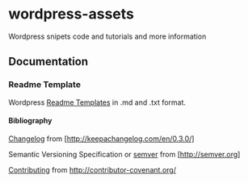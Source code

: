 # wordpress-assets
Wordpress snipets code and tutorials and more information

## Documentation
### Readme Template
Wordpress [Readme Templates](Readme/Readme.md) in .md and .txt format.

#### Bibliography

[Changelog](docs/changelog/CHANGELOG.md) from [http://keepachangelog.com/en/0.3.0/]

Semantic Versioning Specification or [semver](docs/semver/semver.md) from [http://semver.org]

[Contributing](docs/contribuiting/CONTRIBUITING.md) from http://contributor-covenant.org/



